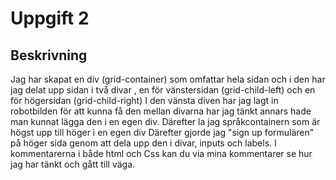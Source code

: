# Uppgift 2

## Beskrivning

Jag har skapat en div (grid-container) som omfattar hela sidan
och i den har jag delat upp sidan i två divar , en för vänstersidan (grid-child-left) och en
för högersidan (grid-child-right)
I den vänsta diven har jag lagt in robotbilden för att kunna få den mellan divarna
har jag tänkt annars hade man kunnat lägga den i en egen div.
Därefter la jag språkcontainern som är högst upp till höger i en egen div
Därefter gjorde jag "sign up formulären" på höger sida genom att
dela upp den i divar, inputs och labels.
I kommentarerna i både html och Css kan du via mina kommentarer se hur jag har tänkt och gått till väga.
